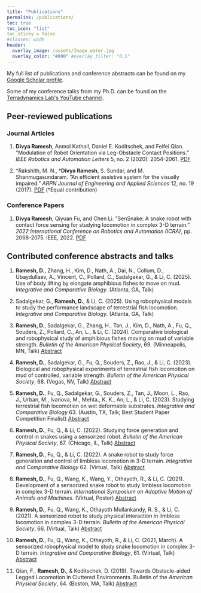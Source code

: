 ```yaml
---
title: "Publications"
permalink: /publications/
toc: true
toc_icon: "list"
toc_sticky = false
#classes: wide
header:
  overlay_image: /assets/Image_water.jpg
  overlay_color: "#000" #overlay_filter: "0.5"
---
```


My full list of publications and conference abstracts can be found on my [Google Scholar profile](https://scholar.google.com/citations?user=sdDxVQoAAAAJ&hl=en).

Some of my conference talks from my Ph.D. can be found on the [Terradynamics Lab's YouTube channel](https://www.youtube.com/@terradynamicslab).

## Peer-reviewed publications

### Journal Articles

1. **Divya Ramesh**, Anmol Kathail, Daniel E. Koditschek, and Feifei Qian. ”Modulation of Robot Orientation via Leg-Obstacle
Contact Positions.” *IEEE Robotics and Automation Letters* 5, no. 2 (2020): 2054-2061. [PDF](https://ieeexplore.ieee.org/stamp/stamp.jsp?tp=&arnumber=8977332)

2. †Rakshith, M. N., †**Divya Ramesh**, S. Sundar, and M. Shanmugasundaram. ”An efficient assistive system for the visually impaired.”
*ARPN Journal of Engineering and Applied Sciences* 12, no. 19 (2017). [PDF](https://www.arpnjournals.org/jeas/research_papers/rp_2017/jeas_1017_6390.pdf) (†Equal contribution)

### Conference Papers

1. **Divya Ramesh**, Qiyuan Fu, and Chen Li. ”SenSnake: A snake robot with contact force sensing for studying locomotion in
complex 3-D terrain.” *2022 International Conference on Robotics and Automation (ICRA)*, pp. 2068-2075. IEEE, 2022. [PDF](https://ieeexplore.ieee.org/stamp/stamp.jsp?tp=&arnumber=9812159)

## Contributed conference abstracts and talks

1. **Ramesh, D.**, Zhang, H., Kim, D., Nath, A., Dai, N., Collum, D., Ubaydullaev, A., Vincent, C., Pollard, C., Sadalgekar, G., & Li,
C. (2025). Use of body lifting by elongate amphibious fishes to move on mud. *Integrative and Comparative Biology*. (Atlanta,
GA, Talk)

2. Sadalgekar, G., **Ramesh, D.**, & Li, C. (2025). Using robophysical models to study the performance landscape of terrestrial fish
locomotion. *Integrative and Comparative Biology*. (Atlanta, GA, Talk)

3. **Ramesh, D.**, Sadalgekar, G., Zhang, H., Tan, J., Kim, D., Nath, A., Fu, Q., Souders, Z., Pollard, C., An, L., & Li, C. (2024).
Comparative biological and robophysical study of amphibious fishes moving on mud of variable strength. *Bulletin of the American
Physical Society*, 69. (Minneapolis, MN, Talk) [Abstract](https://meetings.aps.org/Meeting/MAR24/Session/G38.12)

3. **Ramesh, D.**, Sadalgekar, G., Fu, Q., Souders, Z., Rao, J., & Li, C. (2023). Biological and robophysical experiments of terrestrial
fish locomotion on mud of controlled, variable strength. *Bulletin of the American Physical Society*, 68. (Vegas, NV, Talk) [Abstract](https://meetings.aps.org/Meeting/MAR23/Session/S10.11)

3. **Ramesh, D.**, Fu, Q., Sadalgekar, G., Souders, Z., Tan, J., Moon, L., Rao, J., Urban, M., Ivanova, M., Mehta., K. K., An, L., & Li,
C. (2023). Studying terrestrial fish locomotion on wet deformable substrates. *Integrative and Comparative Biology* 63. (Austin,
TX, Talk; Best Student Paper Competition Finalist) [Abstract](https://www.xcdsystem.com/sicb/program/5X9OIbU/index.cfm?pgid=377&sid=9037&abid=33132)

3. **Ramesh, D.**, Fu, Q., & Li, C. (2022). Studying force generation and control in snakes using a sensorized robot. *Bulletin of the
American Physical Society*, 67. (Chicago, IL, Talk) [Abstract](https://meetings.aps.org/Meeting/MAR22/Session/K03.12)

3. **Ramesh, D.**, Fu, Q., & Li, C. (2022). A snake robot to study force generation and control of limbless locomotion in 3-D terrain.
*Integrative and Comparative Biology* 62. (Virtual, Talk) [Abstract](https://sicb.burkclients.com/meetings/2022/schedule/abstractdetails.php?id=514)

3. **Ramesh, D.**, Fu, Q., Wang, K., Wang, Y., Othayoth, R., & Li, C. (2021). Development of a sensorized snake robot to study
limbless locomotion in complex 3-D terrain. *International Symposium on Adaptive Motion of Animals and Machines*. (Virtual,
Poster) [Abstract](https://web.archive.org/web/20220725212059id_/https:/ir.library.osaka-u.ac.jp/repo/ouka/all/84885/s60b5360e27c7d.pdf)

3. **Ramesh, D.**, Fu, Q., Wang, K., Othayoth Mullankandy, R. S., & Li, C. (2021). A sensorized robot to study physical interaction in
limbless locomotion in complex 3-D terrain. *Bulletin of the American Physical Society*, 66. (Virtual, Talk) [Abstract](https://meetings.aps.org/Meeting/MAR21/Session/R14.6)

3. **Ramesh, D.**, Fu, Q., Wang, K., Othayoth, R., & Li, C. (2021, March). A sensorized robophysical model to study snake locomotion
in complex 3-D terrain. *Integrative and Comparative Biology*, 61. (Virtual, Talk) [Abstract](https://sicb.org/abstracts/a-sensorized-robophysical-model-to-study-snake-locomotion-in-complex-3-d-terrain/)

3. Qian, F., **Ramesh, D.**, & Koditschek, D. (2019). Towards Obstacle-aided Legged Locomotion in Cluttered Environments. Bulletin
of the *American Physical Society*, 64. (Boston, MA, Talk) [Abstract](https://meetings.aps.org/Meeting/MAR19/Session/S64.14)
